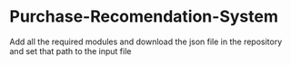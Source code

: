 # Purchase-Recomendation-System
Add all the required modules and download the json file in the repository and set that path to the input file
